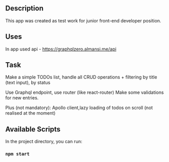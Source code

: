 ## Description

This app was created as test work for junior front-end developer position.

## Uses

In app used api - https://graphqlzero.almansi.me/api

## Task

Make a simple TODOs list, handle all CRUD operations + filtering by title (text input), by status

Use Graphql endpoint, use router (like react-router)
Make some validations for new entries.

Plus (not mandatory):
Apollo client,lazy loading of todos on scroll (not realised at the moment)

## Available Scripts

In the project directory, you can run:

### `npm start`
